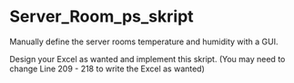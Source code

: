 # Server_Room_ps_skript
Manually define the server rooms temperature and humidity with a GUI.

Design your Excel as wanted and implement this skript. (You may need to change Line 209 - 218 to write the Excel as wanted)
